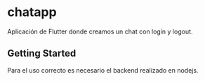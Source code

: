 # chatapp

Aplicación de Flutter donde creamos un chat con login y logout.

## Getting Started

Para el uso correcto es necesario el backend realizado en nodejs.
